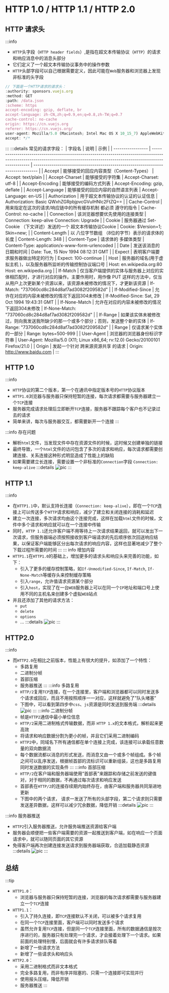 # HTTP 1.0 / HTTP 1.1 / HTTP 2.0




## HTTP 请求头
:::info 
- `HTTP`头字段（`HTTP header fields`）,是指在超文本传输协议（`HTTP`）的请求和响应消息中的消息头部分
- 它们定义了一个超文本传输协议事务中的操作参数
- `HTTP`头部字段可以自己根据需要定义，因此可能在`Web`服务器和浏览器上发现非标准的头字段
```js
// 下面是一个HTTP请求的请求头：
:authority: sponsors.vuejs.org
:method: GET
:path: /data.json
:scheme: https
accept-encoding: gzip, deflate, br
accept-language: zh-CN,zh;q=0.9,en;q=0.8,zh-TW;q=0.7
cache-control: no-cache
origin: https://cn.vuejs.org
referer: https://cn.vuejs.org/
user-agent: Mozilla/5.0 (Macintosh; Intel Mac OS X 10_15_7) AppleWebKit/537.36 (KHTML, like Gecko) Chrome/111.0.0.0 Safari/537.36
accept: */*
```
:::
:::details  常见的请求字段：
| 字段名            | 说明                                                                                                                                                                          | 示例                                                                             |
| ----------------- | ----------------------------------------------------------------------------------------------------------------------------------------------------------------------------- | -------------------------------------------------------------------------------- |
| Accept            | 能够接受的回应内容类型（Content-Types）                                                                                                                                       | Accept: text/plain                                                               |
| Accept-Charset    | 能够接受的字符集                                                                                                                                                              | Accept-Charset: utf-8                                                            |
| Accept-Encoding   | 能够接受的编码方式列表                                                                                                                                                        | Accept-Encoding: gzip, deflate                                                   |
| Accept-Language   | 能够接受的回应内容的自然语言列表                                                                                                                                              | Accept-Language: en-US                                                           |
| Authorization     | 用于超文本传输协议的认证的认证信息                                                                                                                                            | Authorization: Basic QWxhZGRpbjpvcGVuIHNlc2FtZQ==                                |
| Cache-Control     | 用来指定在这次的请求/响应链中的所有缓存机制 都必须 遵守的指令                                                                                                                 | Cache-Control: no-cache                                                          |
| Connection        | 该浏览器想要优先使用的连接类型                                                                                                                                                | Connection: keep-alive Connection: Upgrade                                       |
| Cookie            | 服务器通过 Set- Cookie （下文详述）发送的一个 超文本传输协议Cookie                                                                                                            | Cookie: $Version=1; Skin=new;                                                    |
| Content-Length    | 以 八位字节数组 （8位的字节）表示的请求体的长度                                                                                                                               | Content-Length: 348                                                              |
| Content-Type      | 请求体的 多媒体类型                                                                                                                                                           | Content-Type: application/x-www-form-urlencoded                                  |
| Date              | 发送该消息的日期和时间                                                                                                                                                        | Date: Tue, 15 Nov 1994 08:12:31 GMT                                              |
| Expect            | 表明客户端要求服务器做出特定的行为                                                                                                                                            | Expect: 100-continue                                                             |
| Host              | 服务器的域名(用于虚拟主机 )，以及服务器所监听的传输控制协议端口号                                                                                                             | Host: en.wikipedia.org:80 Host: en.wikipedia.org                                 |
| If-Match          | 仅当客户端提供的实体与服务器上对应的实体相匹配时，才进行对应的操作。主要作用时，用作像 PUT 这样的方法中，仅当从用户上次更新某个资源以来，该资源未被修改的情况下，才更新该资源 | If-Match: "737060cd8c284d8af7ad3082f209582d"                                     |
| If-Modified-Since | 允许在对应的内容未被修改的情况下返回304未修改                                                                                                                                 | If-Modified-Since: Sat, 29 Oct 1994 19:43:31 GMT                                 |
| If-None-Match     | 允许在对应的内容未被修改的情况下返回304未修改                                                                                                                                 | If-None-Match: "737060cd8c284d8af7ad3082f209582d"                                |
| If-Range          | 如果该实体未被修改过，则向我发送我所缺少的那一个或多个部分；否则，发送整个新的实体                                                                                            | If-Range: "737060cd8c284d8af7ad3082f209582d"                                     |
| Range             | 仅请求某个实体的一部分                                                                                                                                                        | Range: bytes=500-999                                                             |
| User-Agent        | 浏览器的浏览器身份标识字符串                                                                                                                                                  | User-Agent: Mozilla/5.0 (X11; Linux x86_64; rv:12.0) Gecko/20100101 Firefox/21.0 |
| Origin            | 发起一个针对 跨来源资源共享 的请求                                                                                                                                            | Origin: http://www.baidu.com                                                     |
:::







## HTTP 1.0

:::info 
- `HTTP`协议的第二个版本，第一个在通讯中指定版本号的`HTTP`协议版本
- `HTTP1.0`浏览器与服务器只保持短暂的连接，每次请求都需要与服务器建立一个`TCP`连接
- 服务器完成请求处理后立即断开`TCP`连接，服务器不跟踪每个客户也不记录过去的请求
- 简单来讲，每次与服务器交互，都需要新开一个连接
:::

:::info 存在问题
- 解析`html`文件，当发现文件中存在资源文件的时候，这时候又创建单独的链接
- 最终导致，一个`html`文件的访问包含了多次的请求和响应，每次请求都需要创建连接、关系连接这种形式明显造成了性能上的缺陷
- 如果需要建立长连接，需要设置一个非标准的`Connection`字段 `Connection: keep-alive`
:::details
![pic](/http2.png "notice")
:::


## HTTP 1.1
:::info 
- 在`HTTP1.1`中，默认支持长连接（`Connection: keep-alive`），即在一个`TCP`连接上可以传送多个`HTTP`请求和响应，减少了建立和关闭连接的消耗和延迟
- 建立一次连接，多次请求均由这个连接完成，这样在加载`html`文件的时候，文件中多个请求和响应就可以在一个连接中传输
- 同时，`HTTP 1.1`还允许客户端不用等待上一次请求结果返回，就可以发出下一次请求，但服务器端必须按照接收到客户端请求的先后顺序依次回送响应结果，以保证客户端能够区分出每次请求的响应内容，这样也显著地减少了整个下载过程所需要的时间
:::
::: info 增加内容
- `HTTP1.1`在`HTTP1.0`的基础上，增加更多的请求头和响应头来完善的功能，如下：
  - 引入了更多的缓存控制策略，如`If-Unmodified-Since`, `If-Match`, `If-None-Match`等缓存头来控制缓存策略
  - 引入`range`，允许值请求资源某个部分
  - 引入`host`，实现了在一台`WEB`服务器上可以在同一个`IP`地址和端口号上使用不同的主机名来创建多个虚拟`WEB`站点
- 并且还添加了其他的请求方法：
  - `put`
  - `delete`
  - `options`
  - ...
:::details
![pic](/http3.png "notice")
:::


## HTTP2.0
:::info 
- 而`HTTP2.0`在相比之前版本，性能上有很大的提升，如添加了一个特性：
  - 多路复用
  - 二进制分帧
  - 首部压缩
  - 服务器推送
:::
:::info 多路复用
  - `HTTP/2`复用`TCP`连接，在一个连接里，客户端和浏览器都可以同时发送多个请求或回应，而且不用按照顺序一一对应，这样就避免了”队头堵塞”
  - 下图中，可以看到第四步中`css`、`js`资源是同时发送到服务端
  :::details 
  ![pic](/http4.png "notice")
:::
:::info 二进制分帧
  - 帧是`HTTP2`通信中最小单位信息
  - `HTTP/2`采用二进制格式传输数据，而非 `HTTP 1.x`的文本格式，解析起来更高效
  - 将请求和响应数据分割为更小的帧，并且它们采用二进制编码
  - `HTTP2`中，同域名下所有通信都在单个连接上完成，该连接可以承载任意数量的双向数据流
  - 每个数据流都以消息的形式发送，而消息又由一个或多个帧组成。多个帧之间可以乱序发送，根据帧首部的流标识可以重新组装，这也是多路复用同时发送数据的实现条件
:::
:::info 首部压缩
  - `HTTP/2`在客户端和服务器端使用“首部表”来跟踪和存储之前发送的键值对，对于相同的数据，不再通过每次请求和响应发送
  - 首部表在`HTTP/2`的连接存续期内始终存在，由客户端和服务器共同渐进地更新
  - 下图中的两个请求， 请求一发送了所有的头部字段，第二个请求则只需要发送差异数据，这样可以减少冗余数据，降低开销
  :::details
  ![pic](/http5.png "notice")
:::

:::info 服务器推送
- `HTTP2`引入服务器推送，允许服务端推送资源给客户端
- 服务器会顺便把一些客户端需要的资源一起推送到客户端，如在响应一个页面请求中，就可以随同页面的其它资源
- 免得客户端再次创建连接发送请求到服务器端获取，合适加载静态资源
:::details
![pic](/http6.png "notice")
:::

## 总结
:::tip
- `HTTP1.0`：
  - 浏览器与服务器只保持短暂的连接，浏览器的每次请求都需要与服务器建立一个`TCP`连接
- `HTTP1.1`：
  - 引入了持久连接，即`TCP`连接默认不关闭，可以被多个请求复用
  - 在同一个`TCP`连接里面，客户端可以同时发送多个请求
  - 虽然允许复用`TCP`连接，但是同一个`TCP`连接里面，所有的数据通信是按次序进行的，服务器只有处理完一个请求，才会接着处理下一个请求。如果前面的处理特别慢，后面就会有许多请求排队等着
  - 新增了一些请求方法
  - 新增了一些请求头和响应头
- `HTTP2.0`：
  - 采用二进制格式而非文本格式
  - 完全多路复用，而非有序并阻塞的、只需一个连接即可实现并行
  - 使用报头压缩，降低开销
  - 服务器推送
:::
